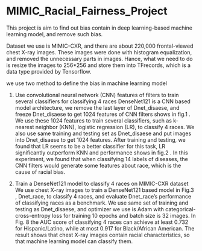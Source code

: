 # MIMIC_Racial_Fairness_Project

This project is aim to find out bias contain in deep learning-based machine learning model, and remove such bias. 

Dataset we use is MIMIC-CXR, and there are about 220,000 frontal-viewed chest X-ray images. These images were done with histogram equalization, and removed the unnecessary parts in images. Hance, what we need to do is resize the images to 256*256 and store them into TFrecords, which is a data type provided by Tensorflow.

we use two method to define the bias in machine learning model

1. Use convolutional neural network (CNN) features of filters to train several classifiers for classifying 4 races
DenseNet121 is a CNN based model architecture, we remove the last layer of Dnet_disaese, and freeze Dnet_disaese to get 1024 features of CNN filters shows in fig.1 . We use these 1024 features to train several classifiers, such as k-nearest neighbor (KNN), logistic regression (LR), to classify 4 races.  We also use same training and testing set as Dnet_disaese and put images into Dnet_disaese to get 1024 features. 
After training and testing, we found that LR seems to be a better classifier for this task, LR significantly outperform KNN and performance shows in fig.2 . In this experiment, we found that when classifying 14 labels of diseases, the CNN filters would generate some features about race, which is the cause of racial bias.

2. Train a DenseNet121 model to classify 4 races on MIMIC-CXR dataset
We use chest X-ray images to train a DenseNet121 based model in Fig.3 , Dnet_race, to classify 4 races, and evaluate Dnet_race’s performance of classifying races as a benchmark. We use same set of training and testing as Dnet_disaese, and optimizer we use is Adam with categorical-cross-entropy loss for training 10 epochs and batch size is 32 images. In Fig. 8 the AUC score of classifying 4 races can achieve at least 0.732 for Hispanic/Latino, while at most 0.917 for Black/African American. The result shows that chest X-ray images contain racial characteristics, so that machine learning model can classify them.

